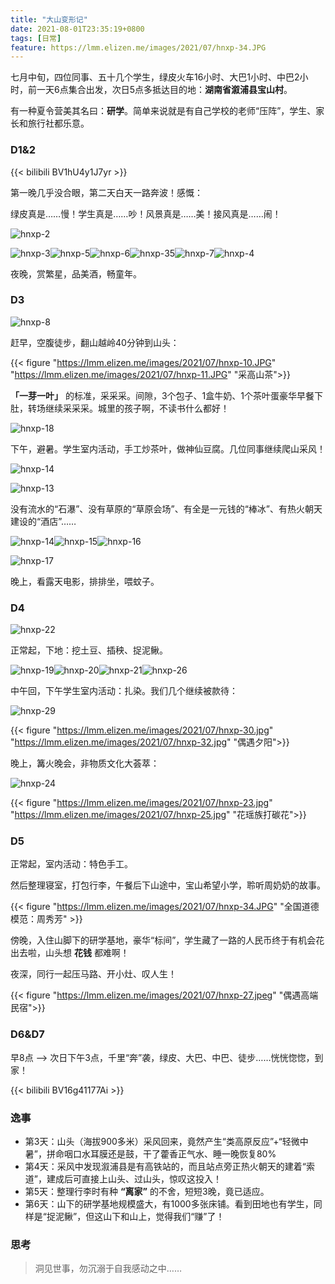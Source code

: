 ```yaml
---
title: "大山变形记"
date: 2021-08-01T23:35:19+0800
tags: [日常]
feature: https://lmm.elizen.me/images/2021/07/hnxp-34.JPG
---
```


七月中旬，四位同事、五十几个学生，绿皮火车16小时、大巴1小时、中巴2小时，前一天6点集合出发，次日5点多抵达目的地：**湖南省溆浦县宝山村**。

有一种夏令营美其名曰：**研学**。简单来说就是有自己学校的老师“压阵”，学生、家长和旅行社都乐意。

<!--more-->
### D1&2

{{< bilibili BV1hU4y1J7yr >}}

第一晚几乎没合眼，第二天白天一路奔波！感慨：

绿皮真是……慢！学生真是……吵！风景真是……美！接风真是……闹！

![hnxp-2](https://lmm.elizen.me/images/2021/07/hnxp-2.jpeg)

<photos>![hnxp-3](https://lmm.elizen.me/images/2021/07/hnxp-3.JPG)![hnxp-5](https://lmm.elizen.me/images/2021/07/hnxp-5.JPG)![hnxp-6](https://lmm.elizen.me/images/2021/07/hnxp-6.JPG)![hnxp-35](https://lmm.elizen.me/images/2021/07/hnxp-35.JPG)![hnxp-7](https://lmm.elizen.me/images/2021/07/hnxp-7.JPG)![hnxp-4](https://lmm.elizen.me/images/2021/07/hnxp-4.jpeg)</photos>

夜晚，赏繁星，品美酒，畅童年。

### D3

![hnxp-8](https://lmm.elizen.me/images/2021/07/hnxp-8.jpeg)

赶早，空腹徒步，翻山越岭40分钟到山头：

{{< figure "https://lmm.elizen.me/images/2021/07/hnxp-10.JPG" "https://lmm.elizen.me/images/2021/07/hnxp-11.JPG" "采高山茶">}}

**「一芽一叶」** 的标准，采采采。间隙，3个包子、1盒牛奶、1个茶叶蛋豪华早餐下肚，转场继续采采采。城里的孩子啊，不读书什么都好！

![hnxp-18](https://lmm.elizen.me/images/2021/07/hnxp-18.JPG)

下午，避暑。学生室内活动，手工炒茶叶，做神仙豆腐。几位同事继续爬山采风！

![hnxp-14](https://lmm.elizen.me/images/2021/07/hnxp-14.JPG)

![hnxp-13](https://lmm.elizen.me/images/2021/07/hnxp-13.jpeg)

没有流水的“石瀑”、没有草原的“草原会场”、有全是一元钱的“棒冰”、有热火朝天建设的“酒店”……

<photos>![hnxp-14](https://lmm.elizen.me/images/2021/07/hnxp-12.jpeg)![hnxp-15](https://lmm.elizen.me/images/2021/07/hnxp-15.JPG)![hnxp-16](https://lmm.elizen.me/images/2021/07/hnxp-16.JPG)</photos>

![hnxp-17](https://lmm.elizen.me/images/2021/07/hnxp-17.JPG)

晚上，看露天电影，排排坐，喂蚊子。

### D4

![hnxp-22](https://lmm.elizen.me/images/2021/07/hnxp-22.JPG)

正常起，下地：挖土豆、插秧、捉泥鳅。

<photos>![hnxp-19](https://lmm.elizen.me/images/2021/07/hnxp-19.JPG)![hnxp-20](https://lmm.elizen.me/images/2021/07/hnxp-20.JPG)![hnxp-21](https://lmm.elizen.me/images/2021/07/hnxp-21.JPG)![hnxp-26](https://lmm.elizen.me/images/2021/07/hnxp-26.jpg)</photos>

中午回，下午学生室内活动：扎染。我们几个继续被款待：

![hnxp-29](https://lmm.elizen.me/images/2021/07/hnxp-29.jpeg)

{{< figure "https://lmm.elizen.me/images/2021/07/hnxp-30.jpg" "https://lmm.elizen.me/images/2021/07/hnxp-32.jpg" "偶遇夕阳">}}

晚上，篝火晚会，非物质文化大荟萃：

![hnxp-24](https://lmm.elizen.me/images/2021/07/hnxp-24.jpg)

{{< figure "https://lmm.elizen.me/images/2021/07/hnxp-23.jpg" "https://lmm.elizen.me/images/2021/07/hnxp-25.jpg" "花瑶族打碳花">}}

### D5

正常起，室内活动：特色手工。

然后整理寝室，打包行李，午餐后下山途中，宝山希望小学，聆听周奶奶的故事。

{{< figure "https://lmm.elizen.me/images/2021/07/hnxp-34.JPG" "全国道德模范：周秀芳" >}}

傍晚，入住山脚下的研学基地，豪华“标间”，学生藏了一路的人民币终于有机会花出去啦，山头想 **花钱** 都难啊！

夜深，同行一起压马路、开小灶、叹人生！

{{< figure "https://lmm.elizen.me/images/2021/07/hnxp-27.jpeg" "偶遇高端民宿">}}

### D6&D7

早8点 --> 次日下午3点，千里“奔”袭，绿皮、大巴、中巴、徒步……恍恍惚惚，到家！

{{< bilibili BV16g41177Ai >}}

### 逸事

- 第3天：山头（海拔900多米）采风回来，竟然产生“类高原反应”+“轻微中暑”，拼命咽口水耳膜还是鼓，干了藿香正气水、睡一晚恢复80%
- 第4天：采风中发现溆浦县是有高铁站的，而且站点旁正热火朝天的建着“索道”，建成后可直接上山头、过山头，惊叹这投入！
- 第5天：整理行李时有种 **“离家”** 的不舍，短短3晚，竟已适应。
- 第6天：山下的研学基地规模盛大，有1000多张床铺。看到田地也有学生，同样是“捉泥鳅”，但这山下和山上，觉得我们“赚”了！

### 思考

> 洞见世事，勿沉溺于自我感动之中……